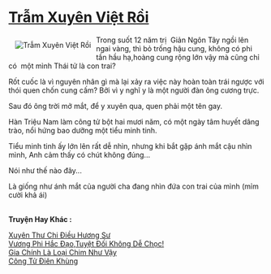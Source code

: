 <a href="https://utruyen.com/tram-xuyen-viet-roi/18919/" title="Trẫm Xuyên Việt Rồi"><h1>Trẫm Xuyên Việt Rồi</h1></a><div style="display:table"><img align="right" style="float: left; padding: 10px;" src="https://utruyen.com/images/story/200x260/tram-xuyen-viet-roi.jpg" alt="Trẫm Xuyên Việt Rồi">Trong suốt 12 năm trị  Giản Ngôn Tây ngồi lên ngai vàng, thì bỏ trống hậu cung, không có phi tần hầu hạ,hoàng cung rộng lớn vậy mà cũng chỉ có  một mình Thái tử là con trai?<p></p>Rốt cuốc là vì nguyên nhân gì mà lại xảy ra việc này hoàn toàn trái ngược với thói quen chốn cung cấm? Bởi vì y nghĩ y là một người đàn ông cương trực. <p></p>Sau đó ông trời mở mắt, để y xuyên qua, quen phải một tên gay.<p></p>Hàn Triệu Nam làm công tử bột hai mươi năm, có một ngày tâm huyết dâng trào, nổi hứng bao dưỡng một tiểu minh tinh. <p></p>Tiểu minh tinh ấy lớn lên rất dễ nhìn, nhưng khi bắt gặp ánh mắt cậu nhìn mình, Anh cảm thấy có chút không đúng...<p></p>Nói như thế nào đây...<p></p>Là giống như ánh mắt của người cha đang nhìn đứa con trai của mình (mỉm cười khả ái)</div><p><br><b>Truyện Hay Khác :</b></p><a href="https://utruyen.com/xuyen-thu-chi-dieu-huong-su/18933/" alt="Xuyên Thư Chi Điều Hương Sư">Xuyên Thư Chi Điều Hương Sư</a><br/><a href="https://github.com/quanluxury/ngontinhhot/tree/master/truyenhay/17147/" alt="Vương Phi Hắc Đạo,Tuyệt Đối Không Dễ Chọc!">Vương Phi Hắc Đạo,Tuyệt Đối Không Dễ Chọc!</a><br/><a href="https://github.com/quanluxury/ngontinh_sac/tree/master/truyenhay/19406/" alt="Gia Chính Là Loại Chim Như Vậy">Gia Chính Là Loại Chim Như Vậy</a><br/><a href="https://truyenhot2020.wordpress.com/2019/12/11/cong-tu-dien-khung/" alt="Công Tử Điên Khùng">Công Tử Điên Khùng</a><br/>